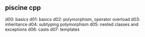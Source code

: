 ## piscine cpp

d00: basics
d01: basics
d02: polymorphism, operator overload
d03: inheritance
d04: subtyping polymorphism
d05: nested classes and exceptions
d06: casts
d07: templates
